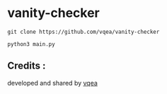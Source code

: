 # vanity-checker
```
git clone https://github.com/vqea/vanity-checker
```
```
python3 main.py
```
## Credits :
developed and shared by [vqea](https://github.com/vqea)
